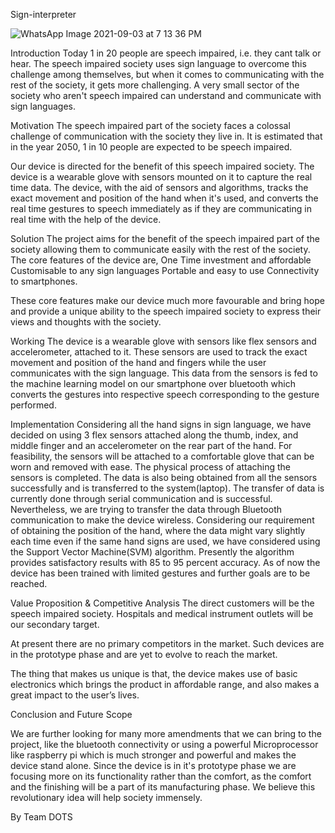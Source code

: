 Sign-interpreter

![WhatsApp Image 2021-09-03 at 7 13 36 PM](https://user-images.githubusercontent.com/46946896/132017935-5f3864dc-c2a5-44a6-a721-280c4d62e65f.jpeg)


Introduction
Today 1 in 20 people are speech impaired, i.e. they cant talk or hear. The speech impaired society uses sign language to overcome this challenge among themselves, but when it comes to communicating with the rest of the society, it gets more challenging. A very small sector of the society who aren't speech impaired can understand and communicate with sign languages.

Motivation
The speech impaired part of the society faces a colossal challenge of communication with the society they live in. It is estimated that in the year 2050, 1 in 10 people are expected to be speech impaired. 

Our device is directed for the benefit of this speech impaired society.
The device is a wearable glove with sensors mounted on it to capture the real time data. The device, with the aid of sensors and algorithms, tracks the exact movement and position of the hand when it's used, and converts the real time gestures to speech immediately as if they are communicating in real time with the help of the device.



Solution
The project aims for the benefit of the speech impaired part of the society allowing them to communicate easily with the rest of the society.
The core features of the device are,
One Time investment and affordable 
Customisable to any sign languages
Portable and easy to use
Connectivity to smartphones.

These core features make our device much more favourable and bring hope and provide a unique ability to the speech impaired society to express their views and thoughts with the society. 


Working
 The device is a wearable glove with sensors like flex sensors and accelerometer, attached to it. These sensors are used to track the exact movement and position of the hand and fingers while the user communicates with the sign language. This data from the sensors is fed to the machine learning model on our smartphone over bluetooth which converts the gestures into respective speech corresponding to the gesture performed. 




Implementation 
Considering all the hand signs in sign language, we have decided on using 3 flex sensors attached along the thumb, index, and middle finger and an accelerometer on the rear part of the hand. For feasibility, the sensors will be attached to a comfortable glove that can be worn and removed with ease. The physical process of attaching the sensors is completed. The data is also being obtained from all the sensors successfully and is transferred to the system(laptop). The transfer of data is currently done through serial communication and is successful. Nevertheless, we are trying to transfer the data through Bluetooth communication to make the device wireless. Considering our requirement of obtaining the position of the hand, where the data might vary slightly each time even if the same hand signs are used, we have considered using the Support Vector Machine(SVM) algorithm. Presently the algorithm provides satisfactory results with 85 to 95 percent accuracy. As of now the device has been trained with limited gestures and further goals are to be reached.





Value Proposition & Competitive Analysis
The direct customers will be the speech impaired society. Hospitals and medical instrument outlets will be our secondary target. 

At present there are no primary competitors in the market. Such devices are in the prototype phase and are yet to evolve to reach the market. 

The thing that makes us unique is that, the device makes use of basic electronics which brings the product in affordable range, and also makes a great impact to the user’s lives. 


Conclusion and Future Scope

We are further looking for many more amendments that we can bring to the project, like the bluetooth connectivity or using a powerful Microprocessor like raspberry pi which is much stronger and powerful and makes the device stand alone.
Since the device is in it's prototype phase we are focusing more on its functionality rather than the comfort, as the comfort and the finishing will be a part of its manufacturing phase. We believe this revolutionary idea will help society immensely.

By
Team DOTS


